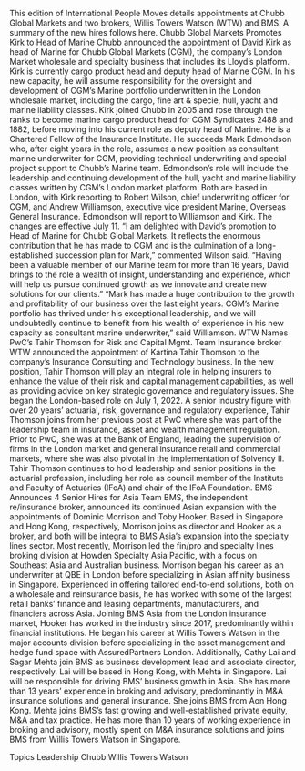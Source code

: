 This edition of International People Moves details appointments at Chubb Global Markets and two brokers, Willis Towers Watson (WTW) and BMS.
A summary of the new hires follows here.
Chubb Global Markets Promotes Kirk to Head of Marine
Chubb announced the appointment of David Kirk as head of Marine for Chubb Global Markets (CGM), the company’s London Market wholesale and specialty business that includes its Lloyd’s platform.
Kirk is currently cargo product head and deputy head of Marine CGM. In his new capacity, he will assume responsibility for the oversight and development of CGM’s Marine portfolio underwritten in the London wholesale market, including the cargo, fine art & specie, hull, yacht and marine liability classes.
Kirk joined Chubb in 2005 and rose through the ranks to become marine cargo product head for CGM Syndicates 2488 and 1882, before moving into his current role as deputy head of Marine. He is a Chartered Fellow of the Insurance Institute.
He succeeds Mark Edmondson who, after eight years in the role, assumes a new position as consultant marine underwriter for CGM, providing technical underwriting and special project support to Chubb’s Marine team. Edmondson’s role will include the leadership and continuing development of the hull, yacht and marine liability classes written by CGM’s London market platform.
Both are based in London, with Kirk reporting to Robert Wilson, chief underwriting officer for CGM, and Andrew Williamson, executive vice president Marine, Overseas General Insurance. Edmondson will report to Williamson and Kirk. The changes are effective July 11.
“I am delighted with David’s promotion to Head of Marine for Chubb Global Markets. It reflects the enormous contribution that he has made to CGM and is the culmination of a long-established succession plan for Mark,” commented Wilson said. “Having been a valuable member of our Marine team for more than 16 years, David brings to the role a wealth of insight, understanding and experience, which will help us pursue continued growth as we innovate and create new solutions for our clients.”
“Mark has made a huge contribution to the growth and profitability of our business over the last eight years. CGM’s Marine portfolio has thrived under his exceptional leadership, and we will undoubtedly continue to benefit from his wealth of experience in his new capacity as consultant marine underwriter,” said Williamson.
WTW Names PwC’s Tahir Thomson for Risk and Capital Mgmt. Team
Insurance broker WTW announced the appointment of Kartina Tahir Thomson to the company’s Insurance Consulting and Technology business. In the new position, Tahir Thomson will play an integral role in helping insurers to enhance the value of their risk and capital management capabilities, as well as providing advice on key strategic governance and regulatory issues. She began the London-based role on July 1, 2022.
A senior industry figure with over 20 years’ actuarial, risk, governance and regulatory experience, Tahir Thomson joins from her previous post at PwC where she was part of the leadership team in insurance, asset and wealth management regulation. Prior to PwC, she was at the Bank of England, leading the supervision of firms in the London market and general insurance retail and commercial markets, where she was also pivotal in the implementation of Solvency II.
Tahir Thomson continues to hold leadership and senior positions in the actuarial profession, including her role as council member of the Institute and Faculty of Actuaries (IFoA) and chair of the IFoA Foundation.
BMS Announces 4 Senior Hires for Asia Team
BMS, the independent re/insurance broker, announced its continued Asian expansion with the appointments of Dominic Morrison and Toby Hooker.
Based in Singapore and Hong Kong, respectively, Morrison joins as director and Hooker as a broker, and both will be integral to BMS Asia’s expansion into the specialty lines sector.
Most recently, Morrison led the fin/pro and specialty lines broking division at Howden Specialty Asia Pacific, with a focus on Southeast Asia and Australian business. Morrison began his career as an underwriter at QBE in London before specializing in Asian affinity business in Singapore. Experienced in offering tailored end-to-end solutions, both on a wholesale and reinsurance basis, he has worked with some of the largest retail banks’ finance and leasing departments, manufacturers, and financiers across Asia.
Joining BMS Asia from the London insurance market, Hooker has worked in the industry since 2017, predominantly within financial institutions. He began his career at Willis Towers Watson in the major accounts division before specializing in the asset management and hedge fund space with AssuredPartners London.
Additionally, Cathy Lai and Sagar Mehta join BMS as business development lead and associate director, respectively. Lai will be based in Hong Kong, with Mehta in Singapore.
Lai will be responsible for driving BMS’ business growth in Asia. She has more than 13 years’ experience in broking and advisory, predominantly in M&A insurance solutions and general insurance. She joins BMS from Aon Hong Kong.
Mehta joins BMS’s fast growing and well-established private equity, M&A and tax practice. He has more than 10 years of working experience in broking and advisory, mostly spent on M&A insurance solutions and joins BMS from Willis Towers Watson in Singapore.

Topics
Leadership
Chubb
Willis Towers Watson
